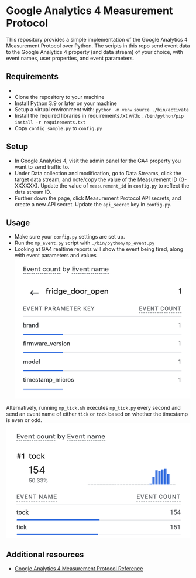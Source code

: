 # Google Analytics 4 Measurement Protocol

This repository provides a simple implementation of the Google Analytics 4 Measurement Protocol over Python.
The scripts in this repo send event data to the Google Analytics 4 property (and data stream) of your choice, with event names, user properties, and event parameters.

## Requirements
-
- Clone the repository to your machine
- Install Python 3.9 or later on your machine
- Setup a virtual environment with: 
    `python -m venv`
    `source ./bin/activate`
- Install the required libraries in requirements.txt with:
    `./bin/python/pip install -r requirements.txt`
- Copy `config_sample.py` to `config.py`

## Setup 
- In Google Analytics 4, visit the admin panel for the GA4 property you want to send traffic to.
- Under Data collection and modification, go to Data Streams,  click the target data stream, and note/copy the value of the Measurement ID (G-XXXXXX). Update the value of `measurement_id` in `config.py` to reflect the data stream ID.
- Further down the page, click Measurement Protocol API secrets, and create a new API secret. Update the `api_secret` key in `config.py`.

## Usage
- Make sure your `config.py` settings are set up.
- Run the `mp_event.py` script with 
`./bin/python/mp_event.py`
- Looking at GA4 realtime reports will show the event being fired, along with event parameters and values
 ![GA4 event with event parameters in real-time reports](assets/ga4_mp_event_parameters_juliencoquet.png)


Alternatively, running `mp_tick.sh` executes `mp_tick.py` every second and send an event name of either `tick` or `tock` based on whether the timestamp is even or odd.
 ![tick/tock events in GA4](assets/ga4_mp_tick_juliencoquet.png)

## Additional resources
- [Google Analytics 4 Measurement Protocol Reference]("https://developers.google.com/analytics/devguides/collection/protocol/ga4")
